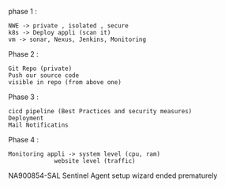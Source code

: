 phase 1 :
```
NWE -> private , isolated , secure
k8s -> Deploy appli (scan it)
vm -> sonar, Nexus, Jenkins, Monitoring
```
Phase 2 :
```
Git Repo (private)
Push our source code
visible in repo (from above one)
```
Phase 3 :
```
cicd pipeline (Best Practices and security measures)
Deployment
Mail Notificatins
```
Phase 4 :
```
Monitoring appli -> system level (cpu, ram)
		     website level (traffic)
```
NA900854-SAL		Sentinel Agent setup wizard ended prematurely

